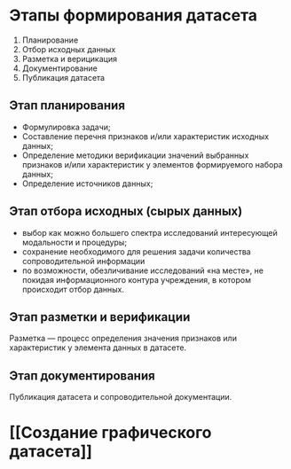 # Этапы формирования датасета
1. Планирование
2. Отбор исходных данных
3. Разметка и верицикация
4. Документирование
5. Публикация датасета


##  Этап планирования
- Формулировка задачи;
- Составление перечня признаков и/или характеристик исходных данных;
- Определение методики верификации значений выбранных признаков и/или характеристик у элементов формируемого набора данных;
- Определение источников данных;

## Этап отбора исходных (сырых данных)

- выбор как можно большего спектра исследований интересующей модальности и процедуры;
- сохранение необходимого для решения задачи количества сопроводительной информации
- по возможности, обезличивание исследований «на месте», не покидая информационного контура учреждения, в котором происходит отбор данных.

## Этап разметки и верификации

Разметка ― процесс определения значения признаков или характеристик у элемента данных в датасете.

## Этап документирования

Публикация датасета и сопроводительной документации.

# [[Создание графического датасета]]
